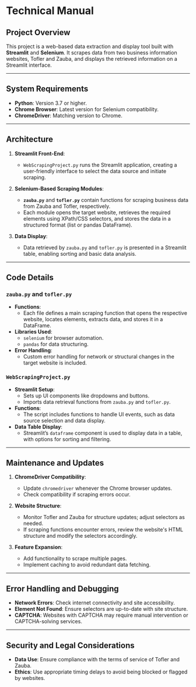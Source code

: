 # Technical Manual

## Project Overview

This project is a web-based data extraction and display tool built with **Streamlit** and **Selenium**. It scrapes data from two business information websites, Tofler and Zauba, and displays the retrieved information on a Streamlit interface.

---

## System Requirements

- **Python**: Version 3.7 or higher.
- **Chrome Browser**: Latest version for Selenium compatibility.
- **ChromeDriver**: Matching version to Chrome.

---

## Architecture

1. **Streamlit Front-End**:
   - `WebScrapingProject.py` runs the Streamlit application, creating a user-friendly interface to select the data source and initiate scraping.

2. **Selenium-Based Scraping Modules**:
   - **`zauba.py`** and **`tofler.py`** contain functions for scraping business data from Zauba and Tofler, respectively.
   - Each module opens the target website, retrieves the required elements using XPath/CSS selectors, and stores the data in a structured format (list or pandas DataFrame).

3. **Data Display**:
   - Data retrieved by `zauba.py` and `tofler.py` is presented in a Streamlit table, enabling sorting and basic data analysis.

---

## Code Details

### `zauba.py` and `tofler.py`

- **Functions**:
  - Each file defines a main scraping function that opens the respective website, locates elements, extracts data, and stores it in a DataFrame.
- **Libraries Used**:
  - `selenium` for browser automation.
  - `pandas` for data structuring.
- **Error Handling**:
  - Custom error handling for network or structural changes in the target website is included.

### `WebScrapingProject.py`

- **Streamlit Setup**:
  - Sets up UI components like dropdowns and buttons.
  - Imports data retrieval functions from `zauba.py` and `tofler.py`.
- **Functions**:
  - The script includes functions to handle UI events, such as data source selection and data display.
- **Data Table Display**:
  - Streamlit’s `dataframe` component is used to display data in a table, with options for sorting and filtering.

---

## Maintenance and Updates

1. **ChromeDriver Compatibility**:
   - Update `chromedriver` whenever the Chrome browser updates.
   - Check compatibility if scraping errors occur.

2. **Website Structure**:
   - Monitor Tofler and Zauba for structure updates; adjust selectors as needed.
   - If scraping functions encounter errors, review the website's HTML structure and modify the selectors accordingly.

3. **Feature Expansion**:
   - Add functionality to scrape multiple pages.
   - Implement caching to avoid redundant data fetching.

---

## Error Handling and Debugging

- **Network Errors**: Check internet connectivity and site accessibility.
- **Element Not Found**: Ensure selectors are up-to-date with site structure.
- **CAPTCHA**: Websites with CAPTCHA may require manual intervention or CAPTCHA-solving services.

---

## Security and Legal Considerations

- **Data Use**: Ensure compliance with the terms of service of Tofler and Zauba.
- **Ethics**: Use appropriate timing delays to avoid being blocked or flagged by websites.
